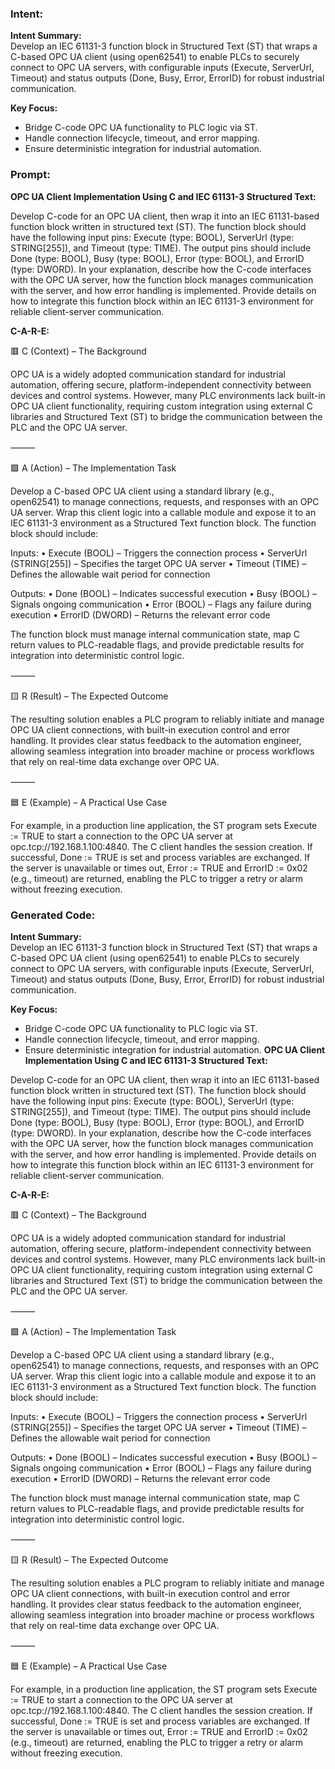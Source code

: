 ### Intent:
**Intent Summary:**  
Develop an IEC 61131-3 function block in Structured Text (ST) that wraps a C-based OPC UA client (using open62541) to enable PLCs to securely connect to OPC UA servers, with configurable inputs (Execute, ServerUrl, Timeout) and status outputs (Done, Busy, Error, ErrorID) for robust industrial communication.  

**Key Focus:**  
- Bridge C-code OPC UA functionality to PLC logic via ST.  
- Handle connection lifecycle, timeout, and error mapping.  
- Ensure deterministic integration for industrial automation.

### Prompt:
**OPC UA Client Implementation Using C and IEC 61131-3 Structured Text:**

Develop C-code for an OPC UA client, then wrap it into an IEC 61131-based function block written in structured text (ST). The function block should have the following input pins: Execute (type: BOOL), ServerUrl (type: STRING[255]), and Timeout (type: TIME). The output pins should include Done (type: BOOL), Busy (type: BOOL), Error (type: BOOL), and ErrorID (type: DWORD). In your explanation, describe how the C-code interfaces with the OPC UA server, how the function block manages communication with the server, and how error handling is implemented. Provide details on how to integrate this function block within an IEC 61131-3 environment for reliable client-server communication.

**C-A-R-E:**

🟥 C (Context) – The Background

OPC UA is a widely adopted communication standard for industrial automation, offering secure, platform-independent connectivity between devices and control systems. However, many PLC environments lack built-in OPC UA client functionality, requiring custom integration using external C libraries and Structured Text (ST) to bridge the communication between the PLC and the OPC UA server.

⸻

🟩 A (Action) – The Implementation Task

Develop a C-based OPC UA client using a standard library (e.g., open62541) to manage connections, requests, and responses with an OPC UA server. Wrap this client logic into a callable module and expose it to an IEC 61131-3 environment as a Structured Text function block. The function block should include:

Inputs:
	•	Execute (BOOL) – Triggers the connection process
	•	ServerUrl (STRING[255]) – Specifies the target OPC UA server
	•	Timeout (TIME) – Defines the allowable wait period for connection

Outputs:
	•	Done (BOOL) – Indicates successful execution
	•	Busy (BOOL) – Signals ongoing communication
	•	Error (BOOL) – Flags any failure during execution
	•	ErrorID (DWORD) – Returns the relevant error code

The function block must manage internal communication state, map C return values to PLC-readable flags, and provide predictable results for integration into deterministic control logic.

⸻

🟨 R (Result) – The Expected Outcome

The resulting solution enables a PLC program to reliably initiate and manage OPC UA client connections, with built-in execution control and error handling. It provides clear status feedback to the automation engineer, allowing seamless integration into broader machine or process workflows that rely on real-time data exchange over OPC UA.

⸻

🟦 E (Example) – A Practical Use Case

For example, in a production line application, the ST program sets Execute := TRUE to start a connection to the OPC UA server at opc.tcp://192.168.1.100:4840. The C client handles the session creation. If successful, Done := TRUE is set and process variables are exchanged. If the server is unavailable or times out, Error := TRUE and ErrorID := 0x02 (e.g., timeout) are returned, enabling the PLC to trigger a retry or alarm without freezing execution.

### Generated Code:
**Intent Summary:**  
Develop an IEC 61131-3 function block in Structured Text (ST) that wraps a C-based OPC UA client (using open62541) to enable PLCs to securely connect to OPC UA servers, with configurable inputs (Execute, ServerUrl, Timeout) and status outputs (Done, Busy, Error, ErrorID) for robust industrial communication.  

**Key Focus:**  
- Bridge C-code OPC UA functionality to PLC logic via ST.  
- Handle connection lifecycle, timeout, and error mapping.  
- Ensure deterministic integration for industrial automation.
**OPC UA Client Implementation Using C and IEC 61131-3 Structured Text:**

Develop C-code for an OPC UA client, then wrap it into an IEC 61131-based function block written in structured text (ST). The function block should have the following input pins: Execute (type: BOOL), ServerUrl (type: STRING[255]), and Timeout (type: TIME). The output pins should include Done (type: BOOL), Busy (type: BOOL), Error (type: BOOL), and ErrorID (type: DWORD). In your explanation, describe how the C-code interfaces with the OPC UA server, how the function block manages communication with the server, and how error handling is implemented. Provide details on how to integrate this function block within an IEC 61131-3 environment for reliable client-server communication.

**C-A-R-E:**

🟥 C (Context) – The Background

OPC UA is a widely adopted communication standard for industrial automation, offering secure, platform-independent connectivity between devices and control systems. However, many PLC environments lack built-in OPC UA client functionality, requiring custom integration using external C libraries and Structured Text (ST) to bridge the communication between the PLC and the OPC UA server.

⸻

🟩 A (Action) – The Implementation Task

Develop a C-based OPC UA client using a standard library (e.g., open62541) to manage connections, requests, and responses with an OPC UA server. Wrap this client logic into a callable module and expose it to an IEC 61131-3 environment as a Structured Text function block. The function block should include:

Inputs:
	•	Execute (BOOL) – Triggers the connection process
	•	ServerUrl (STRING[255]) – Specifies the target OPC UA server
	•	Timeout (TIME) – Defines the allowable wait period for connection

Outputs:
	•	Done (BOOL) – Indicates successful execution
	•	Busy (BOOL) – Signals ongoing communication
	•	Error (BOOL) – Flags any failure during execution
	•	ErrorID (DWORD) – Returns the relevant error code

The function block must manage internal communication state, map C return values to PLC-readable flags, and provide predictable results for integration into deterministic control logic.

⸻

🟨 R (Result) – The Expected Outcome

The resulting solution enables a PLC program to reliably initiate and manage OPC UA client connections, with built-in execution control and error handling. It provides clear status feedback to the automation engineer, allowing seamless integration into broader machine or process workflows that rely on real-time data exchange over OPC UA.

⸻

🟦 E (Example) – A Practical Use Case

For example, in a production line application, the ST program sets Execute := TRUE to start a connection to the OPC UA server at opc.tcp://192.168.1.100:4840. The C client handles the session creation. If successful, Done := TRUE is set and process variables are exchanged. If the server is unavailable or times out, Error := TRUE and ErrorID := 0x02 (e.g., timeout) are returned, enabling the PLC to trigger a retry or alarm without freezing execution.
